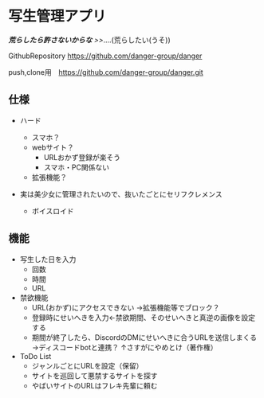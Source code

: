# 写生管理アプリ
***荒らしたら許さないからな***
_>>_....(荒らしたい(うそ))

GithubRepository https://github.com/danger-group/danger

push,clone用　https://github.com/danger-group/danger.git
## 仕様
- ハード
    - スマホ？
    - webサイト？
        - URLおかず登録が楽そう
        - スマホ・PC関係ない
    - 拡張機能？

- 実は美少女に管理されたいので、抜いたごとにセリフクレメンス
    - ボイスロイド



## 機能



- 写生した日を入力
	- 回数
	- 時間
	- URL
- 禁欲機能
    - URL(おかず)にアクセスできない
       →拡張機能等でブロック？
    - 登録時にせいへきを入力←禁欲期間、そのせいへきと真逆の画像を設定する
    - 期間が終了したら、DiscordのDMにせいへきに合うURLを送信しまくる
       →ディスコードbotと連携？
       ↑さすがにやめとけ（著作権）
- ToDo List
    - ジャンルごとにURLを設定（保留）
    - サイトを巡回して悪禁するサイトを探す
    - やばいサイトのURLはフレキ先輩に頼む
